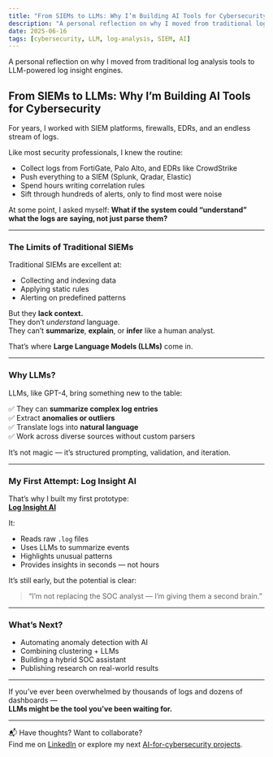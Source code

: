 ```yaml
---
title: "From SIEMs to LLMs: Why I’m Building AI Tools for Cybersecurity"
description: "A personal reflection on why I moved from traditional log analysis tools to LLM-powered log insight engines."
date: 2025-06-16
tags: [cybersecurity, LLM, log-analysis, SIEM, AI]
---
```


A personal reflection on why I moved from traditional log analysis tools to LLM-powered log insight engines.

## From SIEMs to LLMs: Why I’m Building AI Tools for Cybersecurity

For years, I worked with SIEM platforms, firewalls, EDRs, and an endless stream of logs.

Like most security professionals, I knew the routine:
- Collect logs from FortiGate, Palo Alto, and EDRs like CrowdStrike
- Push everything to a SIEM (Splunk, Qradar, Elastic)
- Spend hours writing correlation rules
- Sift through hundreds of alerts, only to find most were noise

At some point, I asked myself:
**What if the system could “understand” what the logs are saying, not just parse them?**

---

### The Limits of Traditional SIEMs

Traditional SIEMs are excellent at:
- Collecting and indexing data
- Applying static rules
- Alerting on predefined patterns

But they **lack context.**  
They don’t *understand* language.  
They can’t **summarize**, **explain**, or **infer** like a human analyst.

That’s where **Large Language Models (LLMs)** come in.

---

### Why LLMs?

LLMs, like GPT-4, bring something new to the table:

✅ They can **summarize complex log entries**  
✅ Extract **anomalies or outliers**  
✅ Translate logs into **natural language**  
✅ Work across diverse sources without custom parsers

It’s not magic — it’s structured prompting, validation, and iteration.

---

### My First Attempt: Log Insight AI

That’s why I built my first prototype:  
**[Log Insight AI](https://github.com/elbazhazem/log-insight-ai)**

It:
- Reads raw `.log` files
- Uses LLMs to summarize events
- Highlights unusual patterns
- Provides insights in seconds — not hours

It’s still early, but the potential is clear:  
> “I’m not replacing the SOC analyst — I’m giving them a second brain.”

---

### What’s Next?

- Automating anomaly detection with AI
- Combining clustering + LLMs
- Building a hybrid SOC assistant
- Publishing research on real-world results

---

If you’ve ever been overwhelmed by thousands of logs and dozens of dashboards —  
**LLMs might be the tool you’ve been waiting for.**

---

📬 Have thoughts? Want to collaborate?  
Find me on [LinkedIn](https://www.linkedin.com/in/hazem-elbaz) or explore my next [AI-for-cybersecurity projects](../projects).

